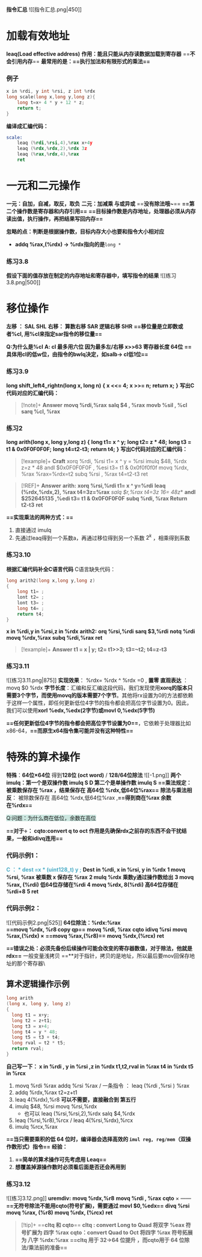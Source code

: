 **指令汇总**
![[指令汇总.png|450]]
# 加载有效地址
**leaq(Load effective address)**
**作用：能且只能从内存读数据加载到寄存器**
==**不会引用内存**==
**最常用的是：==执行加法和有限形式的乘法==** 
### **例子**
```c
x in %rdi, y int %rsi, z int %rdx
long scale(long x,long y,long z){
	long t=x+ 4 * y + 12 * z;
	return t;
}
```
**编译成汇编代码：**
```asm
scale:
	leaq (%rdi,%rsi,4),%rax x+4y
	leaq (%rdx,%rdx,2),%rdx 3z
	leaq (%rax,%rdx,4),%rax 
	ret
```

# 一元和二元操作
**一元：自加，自减，取反，取负**
**二元：加减乘 与或异或**     ==**没有除法哦~**==
**==第二个操作数是寄存器和内存引用==**
**==目标操作数是内存地址，处理器必须从内存读出值，执行操作，再把结果写回内存==**

**忽略的点：判断是根据操作数，目标内存大小也要和指令大小相对应** 
- **addq %rax,(%rdx) -> %rdx指向的是**`long *` 
### **练习3.8** 
**假设下面的值存放在制定的内存地址和寄存器中，填写指令的结果**
![[练习3.8.png|500]]
# 移位操作
**左移 ： SAL SHL**
**右移： 算数右移 SAR 逻辑右移 SHR**
**==移位量是立即数或者%cl, 用%cl来指定sar指令的移位量==**

**Q:为什么是%cl** 
**A: cl 最多用六位 因为最多左/右移 x>>63 寄存器长度 64位**
**==具体用cl的低w位，由指令的bwlq决定，如salb-> cl低1位==**
### **练习3.9**
**long shift_left4_rightn(long x, long n)**
**{**
       **x <<= 4;**
       **x >>= n;**
      **return x;**
**}**
**写出C代码对应的汇编代码：**

>[!note]+ **Answer**
> **movq %rdi,%rax**
> **salq $4 , %rax**
   **movb %sil , %cl**
   **sarq %cl, %rax**

### **练习2**
**long arith(long x, long y,long z)**
**{**
       **long t1= x ^ y;**
       **long t2= z * 48;**
      **long t3 = t1 & 0x0F0F0F0F;**
      **long t4=t2-t3;**
      **return t4;**
**}**
**写出C代码对应的汇编代码：**
>[!example]+ **Craft**
>xorq %rdi, %rsi                 t1= x ^ y = %rsi 
>imulq $48, %rdx                z=z * 48
> andl $0x0F0F0F0F , %esi   t3=  t1 & 0x0f0f0f0f
> movq %rdx, %rax              %rax=%rdx=t2
> subq %rsi , %rax               t4=t2-t3
> ret

>[!REF]+ **Answer**
> **arith:**
> 	**xorq   %rsi,%rdi                    t1= x ^ y=%rdi**
> 	**leaq    (%rdx,%rdx,2), %rax    t4=3z=%rax**
> 	**salq    $r,%rax                     t4=3z* 16= 48z**
> 	**andl    $252645135 ,%edi      t3= t1 & 0x0F0F0F0F**
> 	**subq   %rdi, %rax                 Return t2-t3**
> 	**ret**

**==实现乘法的两种方式：==**
1. 直接通过 imulq 
2. 先通过leaq得到一个系数a，再通过移位得到另一个系数 $2^k$ ，相乘得到系数
### **练习3.10**
**根据汇编代码补全C语言代码**
C语言缺失代码：
```c
long arith2(long x,long y,long z)
{
	long t1= ;
	lont t2= ;
	lont t3= ;
	long t4= ;
	return t4;
}
```

**x in %rdi,y in %rsi,z in %rdx**
**arith2:**
	**orq %rsi,%rdi**
	**sarq $3,%rdi**
	**notq %rdi**
	**movq %rdx,%rax**
	**subq %rdi,%rax**
	**ret**

>[!example]+ **Answer**
> **t1 = x | y;**
> **t2= t1>>3;**
> **t3=~t2;**
   **t4=z-t3**
 
### **练习3.11**
![[练习3.11.png|875]]
**实现效果**： %rdx= %rdx ^ %rdx =0 , **置零**
**直观表达** ： movq $0 %rdx
**字节长度**：汇编和反汇编这段代码，我们发现使用**xorq的版本只需要3个字节，而使用movq的版本需要7个字节**。其他将rx设置为0的方法都依赖于这样一个属性，即任何更新低位4字节的指令都会把高位字节设置为0。因此，我们可以使用**xorl %edx,%edx(2字节)或movl 0,%edx(5字节)**

**==任何更新低位4字节的指令都会把高位字节设置为0==**，它依赖于处理器比如 x86-64，**==而原生x64指令集可能并没有这种特性==**

# 特殊的算术操作
**特殊**：**64位×64位** 得到**128位 (oct word)** /    **128/64位除法**
![[-1.png]]
**两个imulq：第一个是双操作数 imulq S D 第二个是单操作数 imulq S**
**==乘法规定： 被乘数保存在 %rax ，结果保存在 高64位 %rdx,低64位%rax==**
**除法与乘法相反**： 被除数保存在 高64位 %rdx,低64位%rax ,**==得到商在%rax 余数在%rdx==**

<span style="background:rgba(3, 135, 102, 0.2)">Q:问题：为什么商在低位，余数在高位</span>

**==对于÷：
cqto:convert q to oct 作用是先确保rdx之前存的东西不会干扰结果，一般和idivq连用==**


### **代码示例1：**
**<font color="#4bacc6">C ： * dest =x * (uint128_t) y ;</font>**
**Dest in  %rdi,  x in %rsi,   y  in  %rdx**
**1 movq %rsi, %rax 		被乘数 x 保存在 %rax**
**2 mulq %rdx 		        乘数y通过操作数给出**
**3 movq %rax, (%rdi) 	低64位存储在%rdi**
**4 movq %rdx, 8(%rdi)   高64位存储在 %rdi+8**
**5 ret**

### **代码示例2：**
![[代码示例2.png|525]]
**64位除法：%rdx:%rax**  
**==movq %rdx, %r8 		copy qp==**
**movq %rdi, %rax**
**cqto** 
**idivq %rsi** 
**movq %rax,(%rdx) ×**
**==movq %rax,(%r8)==**
**movq %rdx,(%rcx)**
**ret**

**==错误之处：必须先备份后续操作可能会改变的寄存器数值，对于除法，他就是rdx==**
	 一般变量浅拷贝 
	 ==**对于指针，拷贝的是地址，所以最后要mov回保存地址的那个寄存器\
## 算术逻辑操作示例
```c
long arith
(long x, long y, long z)
{
  long t1 = x+y;
  long t2 = z+t1;
  long t3 = x+4;
  long t4 = y * 48;
  long t5 = t3 + t4;
  long rval = t2 * t5;
  return rval;
}
```

**自己写一下：
x in %rdi , y in %rsi ,z in %rdx t1,t2,rval in %rax t4 in %rdx t5 in %rcx**

1. movq %rdi %rax   addq %rsi %rax   /  一条指令 ： leaq (%rdi ,%rsi ) %rax
2. addq %rdx,%rax  t2=z+t1
3. leaq 4(%rdx),%r8   **可以不需要，直接融合到 第五行**
4. imulq $48, %rsi   movq %rsi,%rdx  
	- 也可以 leaq (%rsi,%rsi,2),%rdx  salq $4,%rdx
5. leaq (%rsi,%r8),%rcx /  leaq 4(%rsi,%rdx),%rcx
6. imulq %rcx,%rax

**==当只需要乘积的低 64 位时，编译器会选择高效的 `imul reg, reg/mem`（双操作数形式）指令==**
**经验：**
1. **==简单的算术操作可先考虑用 Leaq==** 
2. **想覆盖掉源操作数时必须看后面是否还会再用到**


### **练习3.12**
![[练习3.12.png]]
**uremdiv:**
	**movq %rdx,%r8**
	**movq %rdi , %rax**
	**cqto** × ——**==无符号除法不能用cqto(符号扩展)，需要通过 movl $0,%edx==**
	**divq %rsi**
	**movq %rax, (%r8)**
	**movq %rdx, (%rcx)**
	**ret**

>[!tip]+ ==**cltq 和 cqto**==
>**cltq : convert Long  to Quad    将双字 %eax 符号扩展为 四字 %rax**
>**cqto：convert Quad  to Oct                      将四字 %rax 符号拓展为 八字 %rdx:%rax**
>**==cltq 用于 32→64 位提升 ，而cqto用于 64 位除法/乘法前的准备==**

